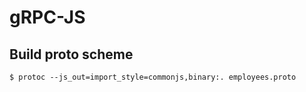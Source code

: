 # gRPC-JS

## Build proto scheme

```
$ protoc --js_out=import_style=commonjs,binary:. employees.proto
```

